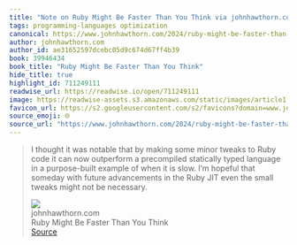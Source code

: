 ```yaml
---
title: "Note on Ruby Might Be Faster Than You Think via johnhawthorn.com"
tags: programming-languages optimization
canonical: https://www.johnhawthorn.com/2024/ruby-might-be-faster-than-you-think/
author: johnhawthorn.com
author_id: ae31652597dcebc05d9c674d67ff4b39
book: 39946434
book_title: "Ruby Might Be Faster Than You Think"
hide_title: true
highlight_id: 711249111
readwise_url: https://readwise.io/open/711249111
image: https://readwise-assets.s3.amazonaws.com/static/images/article1.be68295a7e40.png
favicon_url: https://s2.googleusercontent.com/s2/favicons?domain=www.johnhawthorn.com
source_emoji: 🌐
source_url: "https://www.johnhawthorn.com/2024/ruby-might-be-faster-than-you-think/#:~:text=I%20thought%20it,not%20be%20necessary."
---
```


> I thought it was notable that by making some minor tweaks to Ruby code it can now outperform a precompiled statically typed language in a purpose-built example of when it is slow. I’m hopeful that someday with future advancements in the Ruby JIT even the small tweaks might not be necessary.
> <div class="quoteback-footer"><div class="quoteback-avatar"><img class="mini-favicon" src="https://s2.googleusercontent.com/s2/favicons?domain=www.johnhawthorn.com"></div><div class="quoteback-metadata"><div class="metadata-inner"><span style="display:none">FROM:</span><div aria-label="johnhawthorn.com" class="quoteback-author"> johnhawthorn.com</div><div aria-label="Ruby Might Be Faster Than You Think" class="quoteback-title"> Ruby Might Be Faster Than You Think</div></div></div><div class="quoteback-backlink"><a target="_blank" aria-label="go to the full text of this quotation" rel="noopener" href="https://www.johnhawthorn.com/2024/ruby-might-be-faster-than-you-think/#:~:text=I%20thought%20it,not%20be%20necessary." class="quoteback-arrow"> Source</a></div></div>